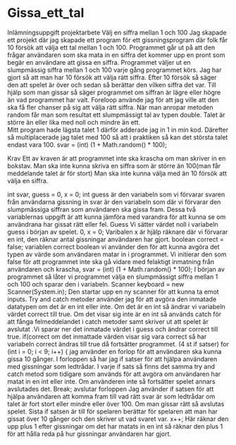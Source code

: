 # Gissa_ett_tal
Inlämningsuppgift projektarbete
Välj en siffra mellan 1 och 100
Jag skapade ett projekt där jag skapade ett program för ett gissningsprogram där folk får 10 försök att välja ett tal mellan 1 och 100. Programmet går ut på att den frågar användaren som ska mata in en siffra det kommer upp en pront som begär en användare att gissa en siffra. Programmet väljer ut en slumpmässig siffra mellan 1 och 100 varje gång programmet körs. Jag har gjort så att man har 10 försök att välja rätt siffra. Efter 10 försök så säger den att spelet är över och sedan så berättar den vilken siffra det var.
Till hjälp som man gissar så säger programmet om siffran är lägre eller högre än vad programmet har valt. 
Foreloop använde jag för att jag ville att den ska få fler chanser på sig att välja rätt siffra.
När man anropar metoden random får man som resultat ett slumpmässigt tal av typen double. Talet är större än eller lika med noll och mindre än ett.  
Mitt program hade lägsta talet 1 därför adderade jag in 1 in min kod. Därefter så multiplacerade jag talet med 100 så att i praktiken så kan det största talet endast vara 100. 
svar = (int) (1 + Math.random() * 100);

Krav
Ett av kraven är att programmet inte ska krascha om man skriver in en bokstav. 
Man ska inte kunna skriva en siffra som är större än 100(man får meddelande talet är för stort)
Man ska inte kunna välja med än 10 försök att välja en siffra.




int svar, guess = 0, x = 0;
int guess är den variabeln som vi förvarar svaren från användarna gissning
in svar är den variabeln som där vi förvarar den slumpmässiga siffran som användaren ska gissa fram.
Dessa två variablernas uppgift är att kunna jämföra med varandra för att kunna se om användrana har gissat rätt eller fel.
Guess
Vi sätter värdet noll i variabeln guess i början av spelet.
0, x = 0;
Varibalen x är hjälp räknare där vi förvarar en int, den räknar antal gissningar användaren har gjort.
boolean correct = false;
variablen correct boolean vi använder den för att kunna avgöra det typen av värde som användaren matar in i programmet.
Vi initierar den som false för att programmet inte ska gå vidare med felaktigt inmatning från användaren och krascha,
svar = (int) (1 + Math.random() * 100);
I början av programmet så låter vi programmet välja en slumpmässigt siffra mellan 1 och 100 och sparar den i variabeln.
Scanner keyboard = new Scanner(System.in);
Den startar upp en ny scanner för att kunna ta emot inputs.
Try and catch metoder använder jag för att avgöra den inmatade datatypen om det är en int eller inte. Om det är en int så ändrar vi variabeln värdet correct till true. Om det visar sig inte är en int så används catch för att fånga felmeddelandet i catch metoder samt skriver ut att spelet är avslutat .Vi sparar ner det inmatade värdet i guess och ändrar correct till true. 
if(correct 
om det inmattade värden visar sig vara correct så har variabeln correct ändras till true då fortsätter programmet.  (4 st if satser)
for (int i = 0; i < 9; i++) {
jag använder en forlop för att användaren ska kunna gissa 10 gånger.
I forloppen så har jag if satser för att hjälpa användaren med gissningar som ledtrådar. I varje if sats så finns det samma try and catch metod som tidigare som används för att avgöra om användaren har matat in en int eller inte. Om använderen inte så fortsätter spelet annars avslutades det. Break; avslutar forloppen
Jag använder if satsen för att hjälpa användaren att komma fram till vad rätt svar är som ledtrådar om talet är fort stort eller mindre eller över 100. Om man gissar rätt så avslutas spelet.
Sista if satsen är till för spelaren berättar för spelaren att man har gissat över 10 gånger och den skriver ut vad svaret var.
 x++;
Här räknar den upp plus 1 efter gissningar om det har matats in en int så räknar den plus 1 för att hålla reda på hur gissningar användaren har gjort.
